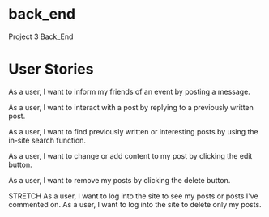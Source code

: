 # back_end
Project 3 Back_End


# User Stories
As a user, I want to inform my friends of an event by posting a message.

As a user, I want to interact with a post by replying to a previously written post. 

As a user, I want to find previously written or interesting posts by using the in-site search function. 

As a user, I want to change or add content to my post by clicking the edit button.

As a user, I want to remove my posts by clicking the delete button. 

STRETCH
As a user, I want to log into the site to see my posts or posts I've commented on. 
As a user, I want to log into the site to delete only my posts.

